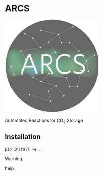 # ARCS

<img src="./assets/ARCS_Logo-01.png" width="300" height="300">


Automated Reactions for CO<sub>2</sub> Storage


## Installation

`pip install -e . ` 



>[!warning]
>help

